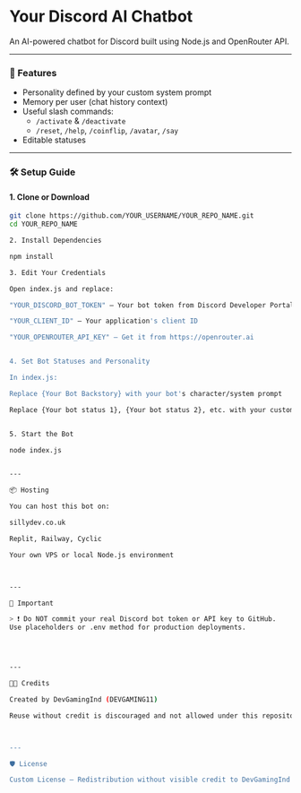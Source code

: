 # Your Discord AI Chatbot

An AI-powered chatbot for Discord built using Node.js and OpenRouter API.

---

### 🚀 Features

- Personality defined by your custom system prompt  
- Memory per user (chat history context)  
- Useful slash commands:  
  - `/activate` & `/deactivate`  
  - `/reset`, `/help`, `/coinflip`, `/avatar`, `/say`  
- Editable statuses  

---

### 🛠️ Setup Guide

#### 1. Clone or Download

```bash
git clone https://github.com/YOUR_USERNAME/YOUR_REPO_NAME.git
cd YOUR_REPO_NAME

2. Install Dependencies

npm install

3. Edit Your Credentials

Open index.js and replace:

"YOUR_DISCORD_BOT_TOKEN" – Your bot token from Discord Developer Portal

"YOUR_CLIENT_ID" – Your application's client ID

"YOUR_OPENROUTER_API_KEY" – Get it from https://openrouter.ai


4. Set Bot Statuses and Personality

In index.js:

Replace {Your Bot Backstory} with your bot's character/system prompt

Replace {Your bot status 1}, {Your bot status 2}, etc. with your custom statuses


5. Start the Bot

node index.js


---

📦 Hosting

You can host this bot on:

sillydev.co.uk

Replit, Railway, Cyclic

Your own VPS or local Node.js environment



---

🔐 Important

> ❗ Do NOT commit your real Discord bot token or API key to GitHub.
Use placeholders or .env method for production deployments.




---

👨‍💻 Credits

Created by DevGamingInd (DEVGAMING11)

Reuse without credit is discouraged and not allowed under this repository's rules.



---

🛡️ License

Custom License – Redistribution without visible credit to DevGamingInd (DEVGAMING11) is not permitted.



